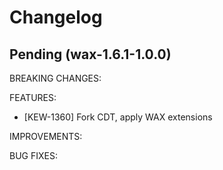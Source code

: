 # Changelog

## Pending (wax-1.6.1-1.0.0)

BREAKING CHANGES:

FEATURES:
- [KEW-1360] Fork CDT, apply WAX extensions

IMPROVEMENTS:

BUG FIXES:
